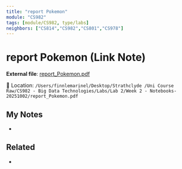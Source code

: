 ```yaml
---
title: "report Pokemon"
module: "CS982"
tags: [module/CS982, type/labs]
neighbors: ["CS814","CS982","CS801","CS978"]
---
```


# report Pokemon (Link Note)

**External file**: [report_Pokemon.pdf](file:///Users/finnlemarinel/Desktop/Strathclyde%20/Uni%20Course%20Raw/CS982%20-%20Big%20Data%20Technologies/Labs/Lab%202/Week%202%20-%20Notebooks-20251002/report_Pokemon.pdf)

📂 Location: `/Users/finnlemarinel/Desktop/Strathclyde /Uni Course Raw/CS982 - Big Data Technologies/Labs/Lab 2/Week 2 - Notebooks-20251002/report_Pokemon.pdf`

## My Notes
-

## Related
-
